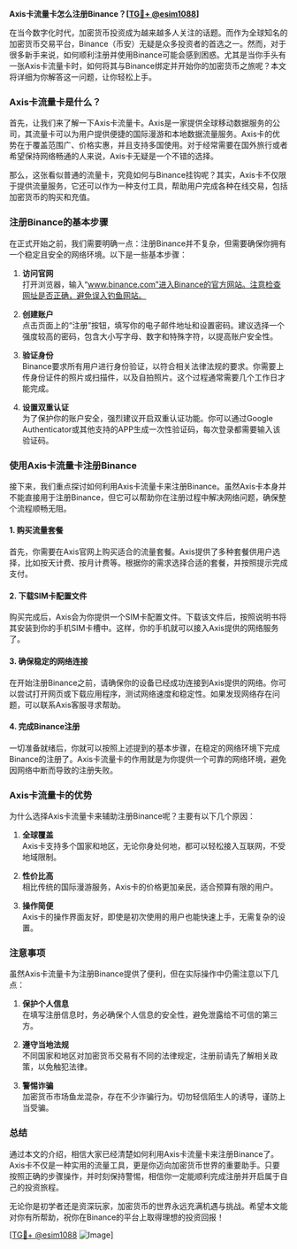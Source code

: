 **Axis卡流量卡怎么注册Binance？[[TG💪+ @esim1088](https://t.me/s/esim1088)]**

在当今数字化时代，加密货币投资成为越来越多人关注的话题。而作为全球知名的加密货币交易平台，Binance（币安）无疑是众多投资者的首选之一。然而，对于很多新手来说，如何顺利注册并使用Binance可能会感到困惑。尤其是当你手头有一张Axis卡流量卡时，如何将其与Binance绑定并开始你的加密货币之旅呢？本文将详细为你解答这一问题，让你轻松上手。

### Axis卡流量卡是什么？

首先，让我们来了解一下Axis卡流量卡。Axis是一家提供全球移动数据服务的公司，其流量卡可以为用户提供便捷的国际漫游和本地数据流量服务。Axis卡的优势在于覆盖范围广、价格实惠，并且支持多国使用。对于经常需要在国外旅行或者希望保持网络畅通的人来说，Axis卡无疑是一个不错的选择。

那么，这张看似普通的流量卡，究竟如何与Binance挂钩呢？其实，Axis卡不仅限于提供流量服务，它还可以作为一种支付工具，帮助用户完成各种在线交易，包括加密货币的购买和充值。

### 注册Binance的基本步骤

在正式开始之前，我们需要明确一点：注册Binance并不复杂，但需要确保你拥有一个稳定且安全的网络环境。以下是一些基本步骤：

1. **访问官网**  
   打开浏览器，输入“www.binance.com”进入Binance的官方网站。注意检查网址是否正确，避免误入钓鱼网站。

2. **创建账户**  
   点击页面上的“注册”按钮，填写你的电子邮件地址和设置密码。建议选择一个强度较高的密码，包含大小写字母、数字和特殊字符，以提高账户安全性。

3. **验证身份**  
   Binance要求所有用户进行身份验证，以符合相关法律法规的要求。你需要上传身份证件的照片或扫描件，以及自拍照片。这个过程通常需要几个工作日才能完成。

4. **设置双重认证**  
   为了保护你的账户安全，强烈建议开启双重认证功能。你可以通过Google Authenticator或其他支持的APP生成一次性验证码，每次登录都需要输入该验证码。

### 使用Axis卡流量卡注册Binance

接下来，我们重点探讨如何利用Axis卡流量卡来注册Binance。虽然Axis卡本身并不能直接用于注册Binance，但它可以帮助你在注册过程中解决网络问题，确保整个流程顺畅无阻。

#### 1. 购买流量套餐
首先，你需要在Axis官网上购买适合的流量套餐。Axis提供了多种套餐供用户选择，比如按天计费、按月计费等。根据你的需求选择合适的套餐，并按照提示完成支付。

#### 2. 下载SIM卡配置文件
购买完成后，Axis会为你提供一个SIM卡配置文件。下载该文件后，按照说明书将其安装到你的手机SIM卡槽中。这样，你的手机就可以接入Axis提供的网络服务了。

#### 3. 确保稳定的网络连接
在开始注册Binance之前，请确保你的设备已经成功连接到Axis提供的网络。你可以尝试打开网页或下载应用程序，测试网络速度和稳定性。如果发现网络存在问题，可以联系Axis客服寻求帮助。

#### 4. 完成Binance注册
一切准备就绪后，你就可以按照上述提到的基本步骤，在稳定的网络环境下完成Binance的注册了。Axis卡流量卡的作用就是为你提供一个可靠的网络环境，避免因网络中断而导致的注册失败。

### Axis卡流量卡的优势

为什么选择Axis卡流量卡来辅助注册Binance呢？主要有以下几个原因：

1. **全球覆盖**  
   Axis卡支持多个国家和地区，无论你身处何地，都可以轻松接入互联网，不受地域限制。

2. **性价比高**  
   相比传统的国际漫游服务，Axis卡的价格更加亲民，适合预算有限的用户。

3. **操作简便**  
   Axis卡的操作界面友好，即使是初次使用的用户也能快速上手，无需复杂的设置。

### 注意事项

虽然Axis卡流量卡为注册Binance提供了便利，但在实际操作中仍需注意以下几点：

1. **保护个人信息**  
   在填写注册信息时，务必确保个人信息的安全性，避免泄露给不可信的第三方。

2. **遵守当地法规**  
   不同国家和地区对加密货币交易有不同的法律规定，注册前请先了解相关政策，以免触犯法律。

3. **警惕诈骗**  
   加密货币市场鱼龙混杂，存在不少诈骗行为。切勿轻信陌生人的诱导，谨防上当受骗。

### 总结

通过本文的介绍，相信大家已经清楚如何利用Axis卡流量卡来注册Binance了。Axis卡不仅是一种实用的流量工具，更是你迈向加密货币世界的重要助手。只要按照正确的步骤操作，并时刻保持警惕，相信你一定能顺利完成注册并开启属于自己的投资旅程。

无论你是初学者还是资深玩家，加密货币的世界永远充满机遇与挑战。希望本文能对你有所帮助，祝你在Binance的平台上取得理想的投资回报！

[[TG💪+ @esim1088](https://t.me/s/esim1088) ![Image](https://i.postimg.cc/4NQfJmqS/Snipaste-2025-05-13-00-14-12.png)]